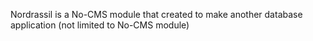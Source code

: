 Nordrassil is a No-CMS module that created to make another database application (not limited to No-CMS module)
